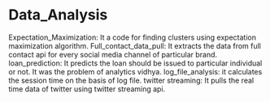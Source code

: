 # Data_Analysis
Expectation_Maximization: It a code for finding clusters using expectation maximization algorithm.
Full_contact_data_pull: It extracts the data from full contact api for every social media channel of particular brand.
loan_prediction: It predicts the loan should be issued to particular individual or not. It was the problem of analytics vidhya.
log_file_analysis: it calculates the session time on the basis of log file.
twitter streaming: It pulls the real time data of twitter using twitter streaming api.

